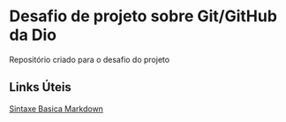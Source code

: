 # Desafio de projeto sobre Git/GitHub da Dio
Repositório criado para o desafio do projeto

## Links Úteis
[Sintaxe Basica Markdown](https://www.markdownguide.org/basic-syntax/)
